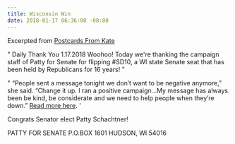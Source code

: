 ```yaml
---
title: Wisconsin Win
date: 2018-01-17 06:36:00 -08:00
---
```


Excerpted from [Postcards From Kate](https://www.postcardsfromkate.org/) 
 
"  Daily Thank You 1.17.2018
Woohoo! Today we're thanking the campaign staff of Patty for Senate for flipping #SD10, a WI state Senate seat that has been held by Republicans for 16 years!  "

"  “People sent a message tonight we don’t want to be negative anymore,” she said. “Change it up. I ran a positive campaign...My message has always been be kind, be considerate and we need to help people when they’re down.” [Read more here](http://www.nydailynews.com/news/national/democrats-flip-wisconsin-state-senate-seat-stunning-upset-article-1.3761387).  '

Congrats Senator elect Patty Schachtner!

PATTY FOR SENATE
P.O.BOX 1601
HUDSON, WI 54016